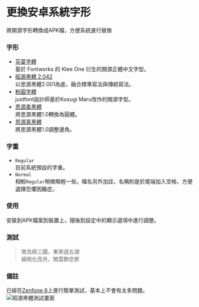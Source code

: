 # 更換安卓系統字形
將開源字形轉換成APK檔，方便系統進行替換

### 字形
- [芫荽字體](https://github.com/ButTaiwan/iansui)  
基於 Fontworks 的 Klee One 衍生的開源正體中文字型。
- [昭源黑體 2.042](https://chiron-fonts.github.io/sans/)  
以思源黑體2.001為底，融合標準寫法與傳統寫法。
- [粉圓字體](https://justfont.com/huninn/)    
justfont設計師基於Kosugi Maru改作的開源字型。
- [思源柔黑體](http://jikasei.me/font/genjyuu/)  
將思源黑體1.0轉換為圓體。
- [思源真黑體](http://jikasei.me/font/genshin/)  
將思源黑體1.0調整邊角。  

### 字重
- ```Regular```  
目前系統預設的字重。
- ```Normal```  
相較```Regular```稍微略輕一些。檔名另外加註，名稱則是於尾端加入空格，方便選擇恐懼困難症。

### 使用
安裝到APK檔案到裝置上，隨後到設定中的顯示選項中進行調整。

### 測試
> 南去經三國，東來過五湖  
> 綿雨化亮月，閒雲飾空房

### 備註
已經在[Zenfone 6](https://store.asus.com/tw/item/201906DM060000002)上進行簡單測試，基本上不會有太多問題。
![昭源黑體測試畫面](https://i.imgur.com/F2N7XMJ.jpg)
